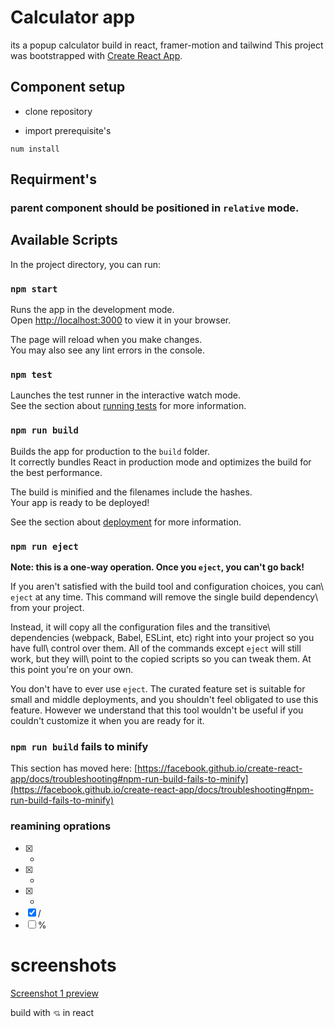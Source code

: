 # Calculator app
its a popup calculator build in react, framer-motion and tailwind
This project was bootstrapped with [Create React App](https://github.com/facebook/create-react-app).

## Component setup

- clone repository

- import prerequisite's
```
num install
```

## Requirment's

### parent component should be positioned in `relative` mode.

## Available Scripts

In the project directory, you can run:

### `npm start`

Runs the app in the development mode.\
Open [http://localhost:3000](http://localhost:3000) to view it in your browser.

The page will reload when you make changes.\
You may also see any lint errors in the console.

### `npm test`

Launches the test runner in the interactive watch mode.\
See the section about [running tests](https://facebook.github.io/create-react-app/docs/running-tests) for more information.

### `npm run build`

Builds the app for production to the `build` folder.\
It correctly bundles React in production mode and optimizes the build for the best performance.

The build is minified and the filenames include the hashes.\
Your app is ready to be deployed!

See the section about [deployment](https://facebook.github.io/create-react-app/docs/deployment) for more information.

### `npm run eject`

**Note: this is a one-way operation. Once you `eject`, you can't go back!**

If you aren't satisfied with the build tool and configuration choices, you can\ `eject` at any time. This command will remove the single build dependency\ from your project.

Instead, it will copy all the configuration files and the transitive\ dependencies (webpack, Babel, ESLint, etc) right into your project so you have full\ control over them. All of the commands except `eject` will still work, but they will\ point to the copied scripts so you can tweak them. At this point you're on your own.

You don't have to ever use `eject`. The curated feature set is suitable for small and middle deployments, and you shouldn't feel obligated to use this feature. However we understand that this tool wouldn't be useful if you couldn't customize it when you are ready for it.

### `npm run build` fails to minify

This section has moved here: [https://facebook.github.io/create-react-app/docs/troubleshooting#npm-run-build-fails-to-minify](https://facebook.github.io/create-react-app/docs/troubleshooting#npm-run-build-fails-to-minify)

### reamining oprations
- [x] +
- [x] -
- [x] *
- [x] /
- [ ] %

# screenshots 
[Screenshot 1 preview](https://drive.google.com/file/d/1jTA1f86IZr_D3XqUtXjUkK5jof1o1TDO/preview)

build with `💘` in react
